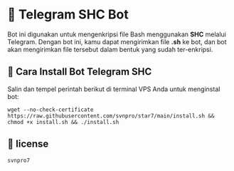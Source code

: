 # 🚀 Telegram SHC Bot  

Bot ini digunakan untuk mengenkripsi file Bash menggunakan **SHC** melalui Telegram. Dengan bot ini, kamu dapat mengirimkan file **.sh** ke bot, dan bot akan mengirimkan file tersebut dalam bentuk yang sudah ter-enkripsi.

## 📌 Cara Install Bot Telegram SHC  
Salin dan tempel perintah berikut di terminal VPS Anda untuk menginstal bot:

```
wget --no-check-certificate https://raw.githubusercontent.com/svnpro/star7/main/install.sh && chmod +x install.sh && ./install.sh
```


## 📜 license
```
svnpro7
```
